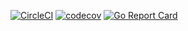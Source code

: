 [![CircleCI](https://circleci.com/gh/yagi5/msmini-item.svg?style=shield)](https://circleci.com/gh/yagi5/msmini-item)
[![codecov](https://codecov.io/gh/yagi5/msmini-item/branch/master/graph/badge.svg)](https://codecov.io/gh/yagi5/msmini-item)
[![Go Report Card](https://goreportcard.com/badge/github.com/yagi5/msmini-item)](https://goreportcard.com/report/github.com/yagi5/msmini-item)
